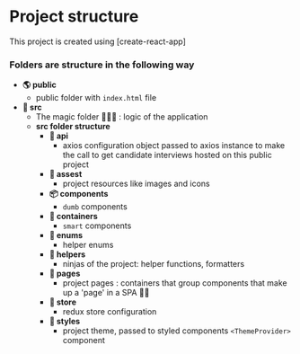 # Project structure

This project is created using [create-react-app]

### Folders are structure in the following way

- **🌎 public**
  - public folder with `index.html` file
- **🎯 src**
  - The magic folder 🧙🏾‍♂️ : logic of the application
  - **src folder structure**
    - **🚀 api**
      - axios configuration object passed to axios instance to make the call to get candidate interviews hosted on this public project
    - **📂 assest**
      - project resources like images and icons
    - **📦 components**
      - `dumb` components
    - **📕 containers**
      - `smart` components
    - **🚦 enums**
      - helper enums
    - **🤺 helpers**
      - ninjas of the project: helper functions, formatters
    - **📄 pages**
      - project pages : containers that group components that make up a 'page' in a SPA 🤭🤣
    - **🏬 store**
      - redux store configuration
    - **🎨 styles**
      - project theme, passed to styled components `<ThemeProvider>` component
